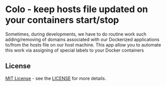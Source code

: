 # Colo - keep hosts file updated on your containers start/stop

Sometimes, during developments, we have to do routine work such adding/removing of domains associated with our Dockerized applications to/from the hosts file on our host machine. This app allow you to automate this work via assigning of special labels to your Docker containers

## License

[MIT License](https://opensource.org/licenses/MIT) - see the [LICENSE](https://github.com/baleyko/colo/blob/master/LICENSE.md) for more details.
